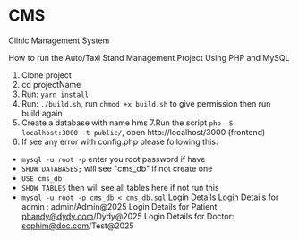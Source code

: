 # CMS
Clinic Management System

How to run the Auto/Taxi Stand Management Project Using PHP and MySQL

1. Clone project
2. cd projectName
3. Run: ```yarn install```
4. Run: ```./build.sh```, run ```chmod +x build.sh``` to give permission then run build again
5. Create a database with name hms
7.Run the script ```php -S localhost:3000 -t public/```, open http://localhost/3000 (frontend)
8. If see any error with config.php please following this:
  -  ```mysql -u root -p``` enter you root password if have
  -  ```SHOW DATABASES;``` will see "cms_db" if not create one
  -  ```USE cms_db```
  -  ```SHOW TABLES``` then will see all tables here if not run this
  -  ```mysql -u root -p cms_db < cms_db.sql```
Login Details
Login Details for admin : admin/Admin@2025
Login Details for Patient: phandy@dydy.com/Dydy@2025
Login Details for Doctor: sophim@doc.com/Test@2025
